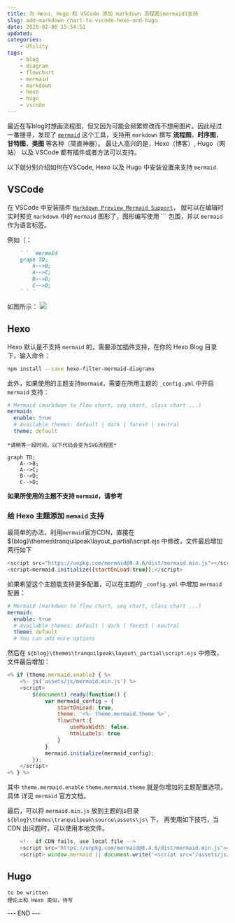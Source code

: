 ```yaml
---
title: 为 Hexo, Hugo 和 VSCode 添加 markdown 流程图(mermaid)支持
slug: add-markdown-chart-to-vscode-hexo-and-hugo
date: 2020-02-06 15:54:51
updated:
categories:
	- Utility
tags:
	- blog
	- diagram
	- flowchart
	- mermaid
	- markdown
	- hexo
	- hugo
	- vscode
---
```


最近在写blog时想画流程图，但又因为可能会频繁修改而不想用图片。因此经过一番搜寻，发现了 [`mermaid`](https://mermaid-js.github.io/mermaid/) 
这个工具，支持用 `markdown` 撰写 **流程图**，**时序图**，**甘特图**，**类图** 等各种（简直神器）。
最让人高兴的是，Hexo（博客）, Hugo（网站） 以及 VSCode 都有插件或者方法可以支持。

以下就分别介绍如何在VSCode, Hexo 以及 Hugo 中安装设置来支持 `mermaid`.

## VSCode

在 VSCode 中安装插件 [`Markdown Preview Mermaid Support`](https://marketplace.visualstudio.com/items?itemName=bierner.markdown-mermaid)，
就可以在编辑时实时预览 `markdown` 中的 `mermaid` 图形了，图形编写使用 \`\`\` 包围，并以 `mermaid`作为语言标签。

例如（：

```markdown
	` ` `mermaid
	graph TD;
		A-->B;
		A-->C;
		B-->D;
		C-->D;
	` ` `
```

如图所示：
![](vscode-markdown-flowchart.png)


## Hexo

Hexo 默认是不支持 `mermaid` 的，需要添加插件支持，在你的 Hexo Blog 目录下，输入命令：

```sh
npm install --save hexo-filter-mermaid-diagrams
```

此外，如果使用的主题支持`mermaid`，需要在所用主题的 `_config.yml` 中开启 `mermaid` 支持：

```yml
# Mermaid (markdwon to flow chart, seq chart, class chart ...)
mermaid:
  enable: true
  # Available themes: default | dark | forest | neutral
  theme: default
```

	*请稍等一段时间，以下代码会变为SVG流程图*

```mermaid 
graph TD;
	A-->B;
	A-->C;
	B-->D;
	C-->D;
```

**如果所使用的主题不支持 `mermaid`，请参考 []()**

### 给 Hexo 主题添加 `memaid` 支持

最简单的办法，利用`mermaid`官方CDN，直接在 ${blog}\themes\tranquilpeak\layout\_partial\script.ejs 
中修改，文件最后增加两行如下

```javascript
<script src="https://unpkg.com/mermaid@8.4.6/dist/mermaid.min.js"></script>
<script>mermaid.initialize({startOnLoad:true});</script>

```

如果希望这个主题能支持更多配置，可以在主题的 `_config.yml` 中增加 `mermaid` 配置：

```yaml
# Mermaid (markdwon to flow chart, seq chart, class chart ...)
mermaid:
  enable: true
  # Available themes: default | dark | forest | neutral
  theme: default
  # You can add more options
```

然后在 `${blog}\themes\tranquilpeak\layout\_partial\script.ejs` 中修改，文件最后增加：

```javascript
<% if (theme.mermaid.enable) { %>
    <%- js('assets/js/mermaid.min.js') %>
    <script>
        $(document).ready(function() {
            var mermaid_config = {
                startOnLoad: true,
                theme: '<%- theme.mermaid.theme %>',
                flowchart:{
                    useMaxWidth: false,
                    htmlLabels: true
                }                
            }
            mermaid.initialize(mermaid_config);
        });
    </script>
<% } %>
```

其中 `theme.mermaid.enable` `theme.mermaid.theme` 就是你增加的主题配置选项，具体
详见 `mermaid` 官方文档。

最后，可以将 `mermaid.min.js` 放到主题的js目录 `${blog}\themes\tranquilpeak\source\assets\js\` 下，
再使用如下技巧，当 CDN 出问题时，可以使用本地文件。

```javascript
    <!-- if CDN fails, use local file -->
    <script src="https://unpkg.com/mermaid@8.4.6/dist/mermaid.min.js"></script>
    <script> window.mermaid || document.write('<script src="/assets/js/mermaid.min.js"><\/script>')</script>
```

## Hugo

	to be written
	理论上和 Hexo 类似，待写


--- END ---